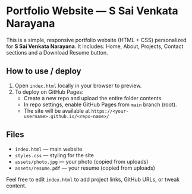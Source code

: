 # Portfolio Website — S Sai Venkata Narayana

This is a simple, responsive portfolio website (HTML + CSS) personalized for **S Sai Venkata Narayana**.
It includes: Home, About, Projects, Contact sections and a Download Resume button.

## How to use / deploy

1. Open `index.html` locally in your browser to preview.
2. To deploy on GitHub Pages:
   - Create a new repo and upload the entire folder contents.
   - In repo settings, enable GitHub Pages from `main` branch (root).
   - The site will be available at `https://<your-username>.github.io/<repo-name>/`

## Files
- `index.html` — main website
- `styles.css` — styling for the site
- `assets/photo.jpg` — your photo (copied from uploads)
- `assets/resume.pdf` — your resume (copied from uploads)

Feel free to edit `index.html` to add project links, GitHub URLs, or tweak content.
